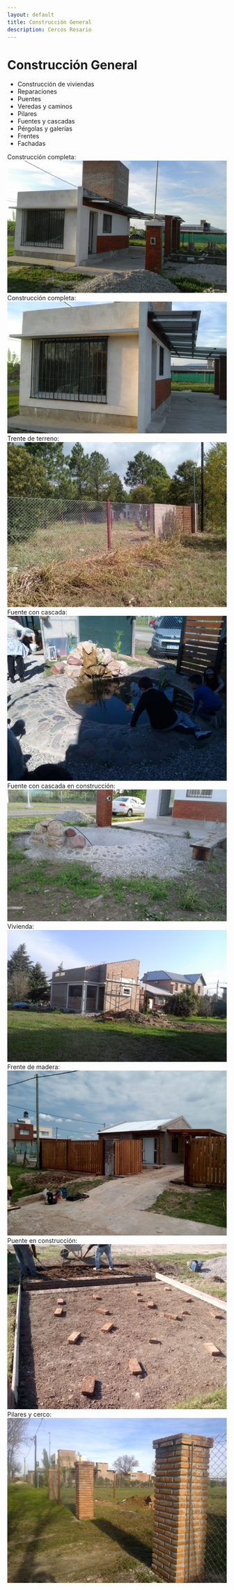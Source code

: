 ```yaml
---
layout: default
title: Construcción General
description: Cercos Rosario
---
```


# Construcción General

* Construcción de viviendas
* Reparaciones
* Puentes
* Veredas y caminos
* Pilares
* Fuentes y cascadas
* Pérgolas y galerías
* Frentes
* Fachadas

Construcción completa:
<img src="./assets/images/construc/constru1.jpeg" loading="lazy" class="full-width-image" />
Construcción completa:
<img src="./assets/images/construc/constru2.jpeg" loading="lazy" class="full-width-image" />
Trente de terreno:
<img src="./assets/images/construc/constru3.jpg" loading="lazy" class="full-width-image" />
Fuente con cascada:
<img src="./assets/images/construc/constru4.jpg" loading="lazy" class="full-width-image" />
Fuente con cascada en construcción:
<img src="./assets/images/construc/constru5.jpeg" loading="lazy" class="full-width-image" />
Vivienda:
<img src="./assets/images/construc/constru6.jpg" loading="lazy" class="full-width-image" />
Frente de madera:
<img src="./assets/images/construc/constru7.jpg" loading="lazy" class="full-width-image" />
Puente en construcción:
<img src="./assets/images/construc/constru8.jpg" loading="lazy" class="full-width-image" />
Pilares y cerco:
<img src="./assets/images/construc/constru9.jpg" loading="lazy" class="full-width-image" />